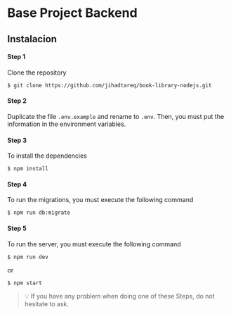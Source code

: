 # Base Project Backend

## Instalacion

#### Step 1

Clone the repository

```
$ git clone https://github.com/jihadtareq/book-library-nodejs.git
```

#### Step 2

Duplicate the file `.env.example` and rename to `.env`. Then, you must put the information in the environment variables.

#### Step 3

To install the dependencies

```
$ npm install
```

#### Step 4

To run the migrations, you must execute the following command

```
$ npm run db:migrate
```

#### Step 5

To run the server, you must execute the following command

```
$ npm run dev
```

or 
```
$ npm start
```
<blockquote>
<span>
💡
</span>
<span>
If you have any problem when doing one of these Steps, do not hesitate to ask.
</span>
</blockquote>

